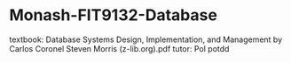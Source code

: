# Monash-FIT9132-Database
textbook:
Database Systems Design, Implementation, and Management by Carlos Coronel Steven Morris (z-lib.org).pdf
tutor: Pol potdd